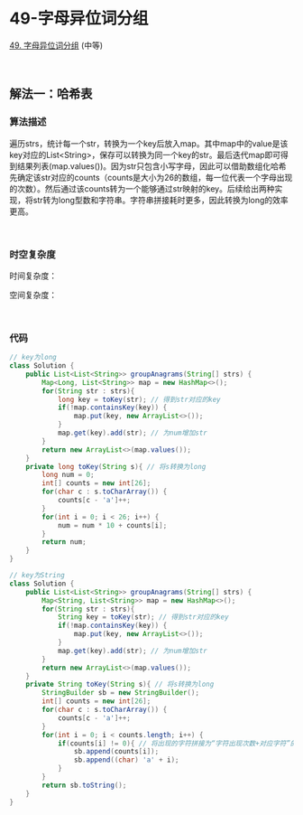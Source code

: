 # 49-字母异位词分组

[49. 字母异位词分组](https://leetcode-cn.com/problems/group-anagrams/) (中等)

<br />

## 解法一：哈希表

### 算法描述

遍历strs，统计每一个str，转换为一个key后放入map。其中map中的value是该key对应的List\<String>，保存可以转换为同一个key的str。最后迭代map即可得到结果列表(map.values())。因为str只包含小写字母，因此可以借助数组化哈希先确定该str对应的counts（counts是大小为26的数组，每一位代表一个字母出现的次数）。然后通过该counts转为一个能够通过str映射的key。后续给出两种实现，将str转为long型数和字符串。字符串拼接耗时更多，因此转换为long的效率更高。

<br />

### 时空复杂度

时间复杂度：

空间复杂度：

<br />

### 代码

```java
// key为long
class Solution {
    public List<List<String>> groupAnagrams(String[] strs) {
        Map<Long, List<String>> map = new HashMap<>();
        for(String str : strs){
            long key = toKey(str); // 得到str对应的key
            if(!map.containsKey(key)) {
                map.put(key, new ArrayList<>());
            }
            map.get(key).add(str); // 为num增加str
        }
        return new ArrayList<>(map.values());
    }
    private long toKey(String s){ // 将s转换为long
        long num = 0;
        int[] counts = new int[26];
        for(char c : s.toCharArray()) {
            counts[c - 'a']++;
        }
        for(int i = 0; i < 26; i++) {
            num = num * 10 + counts[i];
        }
        return num;
    }
}
```

```java
// key为String
class Solution {
    public List<List<String>> groupAnagrams(String[] strs) {
        Map<String, List<String>> map = new HashMap<>();
        for(String str : strs){
            String key = toKey(str); // 得到str对应的key
            if(!map.containsKey(key)) {
                map.put(key, new ArrayList<>());
            }
            map.get(key).add(str); // 为num增加str
        }
        return new ArrayList<>(map.values());
    }
    private String toKey(String s){ // 将s转换为long
        StringBuilder sb = new StringBuilder();
        int[] counts = new int[26];
        for(char c : s.toCharArray()) {
            counts[c - 'a']++;
        }
        for(int i = 0; i < counts.length; i++) {
            if(counts[i] != 0){ // 将出现的字符拼接为“字符出现次数+对应字符”的形式，确保唯一性
                sb.append(counts[i]);
                sb.append((char) 'a' + i);
            }
        }
        return sb.toString();
    }
}
```

